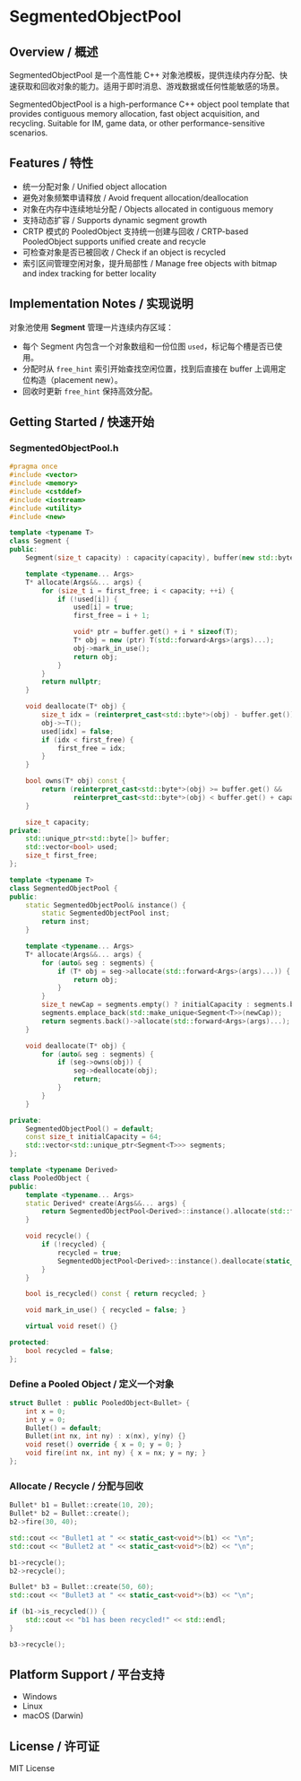 # SegmentedObjectPool

## Overview / 概述

SegmentedObjectPool 是一个高性能 C++ 对象池模板，提供连续内存分配、快速获取和回收对象的能力。适用于即时消息、游戏数据或任何性能敏感的场景。

SegmentedObjectPool is a high-performance C++ object pool template that provides contiguous memory allocation, fast object acquisition, and recycling. Suitable for IM, game data, or other performance-sensitive scenarios.

## Features / 特性

- 统一分配对象 / Unified object allocation
- 避免对象频繁申请释放 / Avoid frequent allocation/deallocation
- 对象在内存中连续地址分配 / Objects allocated in contiguous memory
- 支持动态扩容 / Supports dynamic segment growth
- CRTP 模式的 PooledObject 支持统一创建与回收 / CRTP-based PooledObject supports unified create and recycle
- 可检查对象是否已被回收 / Check if an object is recycled
- 索引区间管理空闲对象，提升局部性 / Manage free objects with bitmap and index tracking for better locality

## Implementation Notes / 实现说明

对象池使用 **Segment** 管理一片连续内存区域：

- 每个 Segment 内包含一个对象数组和一份位图 `used`，标记每个槽是否已使用。
- 分配时从 `free_hint` 索引开始查找空闲位置，找到后直接在 buffer 上调用定位构造（placement new）。
- 回收时更新 `free_hint` 保持高效分配。
## Getting Started / 快速开始

### SegmentedObjectPool.h

```cpp
#pragma once
#include <vector>
#include <memory>
#include <cstddef>
#include <iostream>
#include <utility>
#include <new>

template <typename T>
class Segment {
public:
    Segment(size_t capacity) : capacity(capacity), buffer(new std::byte[capacity * sizeof(T)]), used(capacity, false), first_free(0) {}

    template <typename... Args>
    T* allocate(Args&&... args) {
        for (size_t i = first_free; i < capacity; ++i) {
            if (!used[i]) {
                used[i] = true;
                first_free = i + 1;

                void* ptr = buffer.get() + i * sizeof(T);
                T* obj = new (ptr) T(std::forward<Args>(args)...);
                obj->mark_in_use();
                return obj;
            }
        }
        return nullptr;
    }

    void deallocate(T* obj) {
        size_t idx = (reinterpret_cast<std::byte*>(obj) - buffer.get()) / sizeof(T);
        obj->~T();
        used[idx] = false;
        if (idx < first_free) {
            first_free = idx;
        }
    }

    bool owns(T* obj) const {
        return (reinterpret_cast<std::byte*>(obj) >= buffer.get() &&
                reinterpret_cast<std::byte*>(obj) < buffer.get() + capacity * sizeof(T));
    }

    size_t capacity;
private:
    std::unique_ptr<std::byte[]> buffer;
    std::vector<bool> used;
    size_t first_free;
};

template <typename T>
class SegmentedObjectPool {
public:
    static SegmentedObjectPool& instance() {
        static SegmentedObjectPool inst;
        return inst;
    }

    template <typename... Args>
    T* allocate(Args&&... args) {
        for (auto& seg : segments) {
            if (T* obj = seg->allocate(std::forward<Args>(args)...)) {
                return obj;
            }
        }
        size_t newCap = segments.empty() ? initialCapacity : segments.back()->capacity * 2;
        segments.emplace_back(std::make_unique<Segment<T>>(newCap));
        return segments.back()->allocate(std::forward<Args>(args)...);
    }

    void deallocate(T* obj) {
        for (auto& seg : segments) {
            if (seg->owns(obj)) {
                seg->deallocate(obj);
                return;
            }
        }
    }

private:
    SegmentedObjectPool() = default;
    const size_t initialCapacity = 64;
    std::vector<std::unique_ptr<Segment<T>>> segments;
};

template <typename Derived>
class PooledObject {
public:
    template <typename... Args>
    static Derived* create(Args&&... args) {
        return SegmentedObjectPool<Derived>::instance().allocate(std::forward<Args>(args)...);
    }

    void recycle() {
        if (!recycled) {
            recycled = true;
            SegmentedObjectPool<Derived>::instance().deallocate(static_cast<Derived*>(this));
        }
    }

    bool is_recycled() const { return recycled; }

    void mark_in_use() { recycled = false; }

    virtual void reset() {}

protected:
    bool recycled = false;
};
```

### Define a Pooled Object / 定义一个对象

```cpp
struct Bullet : public PooledObject<Bullet> {
    int x = 0;
    int y = 0;
    Bullet() = default;
    Bullet(int nx, int ny) : x(nx), y(ny) {}
    void reset() override { x = 0; y = 0; }
    void fire(int nx, int ny) { x = nx; y = ny; }
};
```

### Allocate / Recycle / 分配与回收

```cpp
Bullet* b1 = Bullet::create(10, 20);
Bullet* b2 = Bullet::create();
b2->fire(30, 40);

std::cout << "Bullet1 at " << static_cast<void*>(b1) << "\n";
std::cout << "Bullet2 at " << static_cast<void*>(b2) << "\n";

b1->recycle();
b2->recycle();

Bullet* b3 = Bullet::create(50, 60);
std::cout << "Bullet3 at " << static_cast<void*>(b3) << "\n";

if (b1->is_recycled()) {
    std::cout << "b1 has been recycled!" << std::endl;
}

b3->recycle();
```

## Platform Support / 平台支持

- Windows
- Linux
- macOS (Darwin)

## License / 许可证

MIT License


